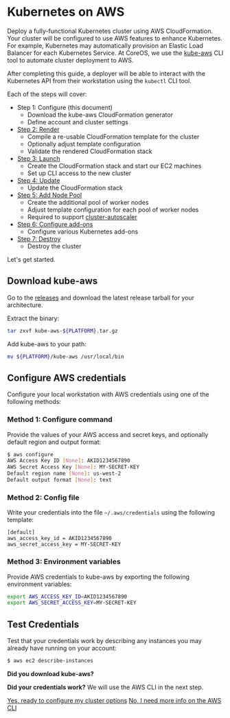 # Kubernetes on AWS

Deploy a fully-functional Kubernetes cluster using AWS CloudFormation.
Your cluster will be configured to use AWS features to enhance Kubernetes.
For example, Kubernetes may automatically provision an Elastic Load Balancer for each Kubernetes Service.
At CoreOS, we use the [kube-aws](https://github.com/kubernetes-incubator/kube-aws/releases) CLI tool to automate cluster deployment to AWS.

After completing this guide, a deployer will be able to interact with the Kubernetes API from their workstation using the `kubectl` CLI tool.

Each of the steps will cover:

* Step 1: Configure (this document)
  * Download the kube-aws CloudFormation generator
  * Define account and cluster settings
* [Step 2: Render][aws-step-2]
  * Compile a re-usable CloudFormation template for the cluster
  * Optionally adjust template configuration
  * Validate the rendered CloudFormation stack
* [Step 3: Launch][aws-step-3]
  * Create the CloudFormation stack and start our EC2 machines
  * Set up CLI access to the new cluster
* [Step 4: Update][aws-step-4]
  * Update the CloudFormation stack
* [Step 5: Add Node Pool][aws-step-5]
  * Create the additional pool of worker nodes
  * Adjust template configuration for each pool of worker nodes
  * Required to support [cluster-autoscaler](https://github.com/kubernetes/contrib/tree/master/cluster-autoscaler)
* [Step 6: Configure add-ons][aws-step-6]
  * Configure various Kubernetes add-ons
* [Step 7: Destroy][aws-step-7]
  * Destroy the cluster

Let's get started.

## Download kube-aws

Go to the [releases](https://github.com/kubernetes-incubator/kube-aws/releases) and download the latest release tarball for your architecture.

Extract the binary:

```sh
tar zxvf kube-aws-${PLATFORM}.tar.gz
```

Add kube-aws to your path:

```sh
mv ${PLATFORM}/kube-aws /usr/local/bin
```

## Configure AWS credentials

Configure your local workstation with AWS credentials using one of the following methods:

### Method 1: Configure command

Provide the values of your AWS access and secret keys, and optionally default region and output format:

```sh
$ aws configure
AWS Access Key ID [None]: AKID1234567890
AWS Secret Access Key [None]: MY-SECRET-KEY
Default region name [None]: us-west-2
Default output format [None]: text
```

### Method 2: Config file

Write your credentials into the file `~/.aws/credentials` using the following template:

```
[default]
aws_access_key_id = AKID1234567890
aws_secret_access_key = MY-SECRET-KEY
```

### Method 3: Environment variables

Provide AWS credentials to kube-aws by exporting the following environment variables:

```sh
export AWS_ACCESS_KEY_ID=AKID1234567890
export AWS_SECRET_ACCESS_KEY=MY-SECRET-KEY
```

## Test Credentials

Test that your credentials work by describing any instances you may already have running on your account:

```sh
$ aws ec2 describe-instances
```

<div class="co-m-docs-next-step">
  <p><strong>Did you download kube-aws?</strong></p>
  <p><strong>Did your credentials work?</strong> We will use the AWS CLI in the next step.</p>
  <a href="kubernetes-on-aws-render.md" class="btn btn-primary btn-icon-right"  data-category="Docs Next" data-event="Kubernetes: AWS Render">Yes, ready to configure my cluster options</a>
  <a href="https://docs.aws.amazon.com/cli/latest/userguide/cli-chap-getting-started.html" class="btn btn-default btn-icon-right"  data-category="Docs Next" data-event="Configure AWS CLI">No, I need more info on the AWS CLI</a>
</div>

[aws-step-1]: kubernetes-on-aws.md
[aws-step-2]: kubernetes-on-aws-render.md
[aws-step-3]: kubernetes-on-aws-launch.md
[aws-step-4]: kube-aws-cluster-updates.md
[aws-step-5]: kubernetes-on-aws-node-pool.md
[aws-step-6]: kubernetes-on-aws-add-ons.md
[aws-step-7]: kubernetes-on-aws-destroy.md
